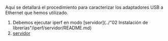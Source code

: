 Aquí se detallará el procedimiento para caracterizar los adaptadores USB a Ethernet que hemos utilizado. 

1. Debemos ejecutar iperf en modo [servidor](../"02 Instalación de librerías"/iperf/servidor/README.md)
2.  [servidor](../pruebas/test.txt)

